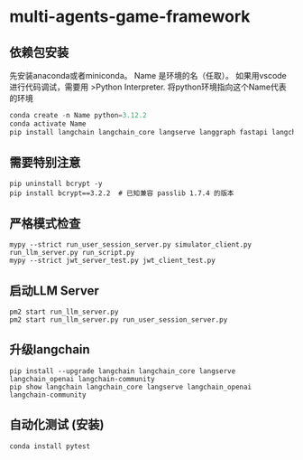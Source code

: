 # multi-agents-game-framework

## 依赖包安装

先安装anaconda或者miniconda。
Name 是环境的名（任取）。
如果用vscode 进行代码调试，需要用 >Python Interpreter. 将python环境指向这个Name代表的环境

```python
conda create -n Name python=3.12.2 
conda activate Name
pip install langchain langchain_core langserve langgraph fastapi langchain_openai sse_starlette faiss-cpu loguru mypy pandas openpyxl overrides Jinja2 jsonschema black pandas-stubs uvicorn "python-jose[cryptography]" passlib requests python-multipart bcrypt types-python-jose pip install types-passlib
```

## 需要特别注意

```shell
pip uninstall bcrypt -y
pip install bcrypt==3.2.2  # 已知兼容 passlib 1.7.4 的版本
```

## 严格模式检查

```shell
mypy --strict run_user_session_server.py simulator_client.py run_llm_server.py run_script.py
mypy --strict jwt_server_test.py jwt_client_test.py
```

## 启动LLM Server

```shell
pm2 start run_llm_server.py
pm2 start run_llm_server.py run_user_session_server.py
```

## 升级langchain

```shell
pip install --upgrade langchain langchain_core langserve langchain_openai langchain-community 
pip show langchain langchain_core langserve langchain_openai langchain-community
```

## 自动化测试 (安装)

```shell
conda install pytest
```
